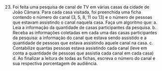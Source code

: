 23. Foi feita uma pesquisa de canal de TV em várias casas da cidade de João Câmara. Para cada
casa visitada, foi preenchida uma ficha contendo o número do canal (3, 5, 8, 11 ou 13) e o número
de pessoas que estavam assistindo o canal naquela casa. Faça um algoritmo que:
a. Leia a informação da quantidade de casas participantes da pesquisa.
b. Receba as informações coletadas em cada uma das casas participantes da pesquisa: a informação do canal que estava sendo assistido e a quantidade de pessoas que estava assistindo aquele canal na casa.
c. Contabilize quantas pessoas estava assistindo cada canal (leve em conta a quantidade de pessoas que assistia cada canal em cada casa)
d. Ao finalizar a leitura de todas as fichas, escreva o número do canal e sua respectiva porcentagem de audiência.